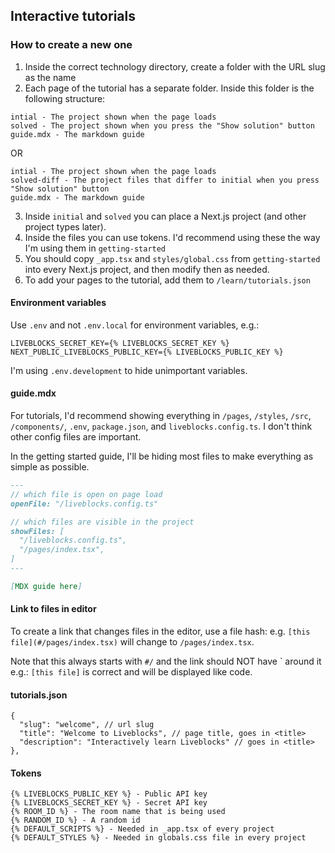 ## Interactive tutorials

### How to create a new one
1. Inside the correct technology directory, create a folder with the URL slug as the name
2. Each page of the tutorial has a separate folder. Inside this folder is the following structure:
```
intial - The project shown when the page loads
solved - The project shown when you press the "Show solution" button 
guide.mdx - The markdown guide
```

OR

```
intial - The project shown when the page loads
solved-diff - The project files that differ to initial when you press "Show solution" button 
guide.mdx - The markdown guide
```

3. Inside `initial` and `solved` you can place a Next.js project (and other project types later).
4. Inside the files you can use tokens. I'd recommend using these the way I'm using them in `getting-started`
5. You should copy `_app.tsx` and `styles/global.css` from `getting-started` into every Next.js project, and then modify then as needed.
6. To add your pages to the tutorial, add them to `/learn/tutorials.json`

#### Environment variables
Use `.env` and not `.env.local` for environment variables, e.g.:

```
LIVEBLOCKS_SECRET_KEY={% LIVEBLOCKS_SECRET_KEY %}
NEXT_PUBLIC_LIVEBLOCKS_PUBLIC_KEY={% LIVEBLOCKS_PUBLIC_KEY %}
```

I'm using `.env.development` to hide unimportant variables.

#### guide.mdx
For tutorials, I'd recommend showing everything in `/pages`, `/styles`, `/src`, `/components/`, `.env`, `package.json`, and `liveblocks.config.ts`. I don't think other config files are important.

In the getting started guide, I'll be hiding most files to make everything as simple as possible.
```md
---
// which file is open on page load
openFile: "/liveblocks.config.ts"

// which files are visible in the project
showFiles: [ 
  "/liveblocks.config.ts",
  "/pages/index.tsx",
]
---

[MDX guide here]
```

#### Link to files in editor
To create a link that changes files in the editor, use a file hash: e.g. `[this file](#/pages/index.tsx)` will change to `/pages/index.tsx`.

Note that this always starts with `#/` and the link should NOT have \` around it e.g.: `[this file]` is correct and will be displayed like code.


#### tutorials.json
```
{
  "slug": "welcome", // url slug
  "title": "Welcome to Liveblocks", // page title, goes in <title>
  "description": "Interactively learn Liveblocks" // goes in <title>
},
```

#### Tokens
```
{% LIVEBLOCKS_PUBLIC_KEY %} - Public API key
{% LIVEBLOCKS_SECRET_KEY %} - Secret API key
{% ROOM_ID %} - The room name that is being used
{% RANDOM_ID %} - A random id
{% DEFAULT_SCRIPTS %} - Needed in _app.tsx of every project
{% DEFAULT_STYLES %} - Needed in globals.css file in every project
```

